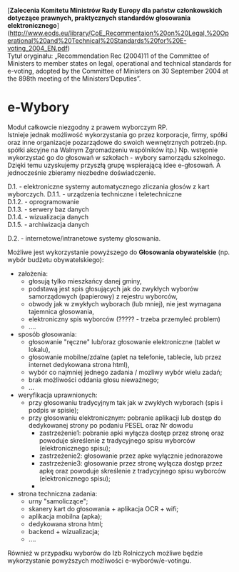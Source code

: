 [**Zalecenia Komitetu Ministrów Rady Europy dla państw członkowskich dotyczące prawnych, praktycznych standardów głosowania elektronicznego**] (http://www.eods.eu/library/CoE_Recommentaion%20on%20Legal,%20Operational%20and%20Technical%20Standards%20for%20E-voting_2004_EN.pdf)  
Tytuł oryginału: „Recommendation Rec (2004)11 of the Committee of Ministers to member states on legal, operational and technical standards for e-voting, adopted by the Committee of Ministers on 30 September 2004 at the 898th
meeting of the Ministers’Deputies”.

# e-Wybory

Moduł całkowcie niezgodny z prawem wyborczym  RP.  
Istnieje jednak możliwość wykorzystania go  przez korporacje, firmy, spółki oraz inne organizacje pozarządowe do swoich wewnętrznych potrzeb.(np. spółki akcyjne na Walnym Zgromadzeniu wspólników itp.)
Np. wstępnie wykorzystać go do głosowań w szkołach - wybory samorządu szkolnego. Dzięki temu uzyskujemy przyszłą grupę wspierającą idee e-głosowań. A jednocześnie zbieramy niezbedne doświadczenie.

D.1. - elektroniczne systemy automatycznego zliczania głosów z kart wyborczych.
    D.1.1. - urządzenia techniczne i teletechniczne  
    D.1.2. - oprogramowanie  
    D.1.3. - serwery baz danych  
    D.1.4. - wizualizacja danych  
    D.1.5. - archiwizacja danych  

D.2. - internetowe/intranetowe systemy głosowania.

Możliwe jest wykorzystanie powyższego do **Głosowania obywatelskie** (np. wybór budżetu obywatelskiego):   
* założenia:
    - głosują tylko mieszkańcy danej gminy,  
    - podstawą jest spis głosujących jak do zwykłych wyborów samorządowych (papierowy) z rejestru wyborców,  
    - obwody jak w zwykłych wyborach (lub mniej), nie jest wymagana tajemnica głosowania,
    - elektroniczny spis wyborców (????? - trzeba przemyleć problem)
    - ....  
* sposób głosowania:  
    - głosowanie "ręczne" lub/oraz głosowanie elektroniczne (tablet w lokalu), 
    - głosowanie mobilne/zdalne (aplet na telefonie, tablecie, lub przez internet dedykowana strona html),  
    - wybór co najmniej jednego zadania / mozliwy wybór wielu zadań;
    - brak możliwości oddania głosu nieważnego;
    - ...  
* weryfikacja uprawnionych:  
    - przy głosowaniu tradycyjnym tak jak w zwykłych wyborach (spis i podpis w spisie);  
    - przy głosowaniu elektronicznym: pobranie aplikacji lub dostęp do dedykowanej strony po podaniu PESEL oraz Nr dowodu  
        * zastrzeżenie1: pobranie apki wyłącza dostęp przez stronę oraz powoduje skreślenie z tradycyjnego spisu wyborców (elektronicznego spisu);  
        * zastrzeżenie2: głosowanie przez apke wyłącznie jednorazowe
        * zastrzeżenie3: głosowanie przez stronę wyłącza dostęp przez apkę oraz powoduje skreślenie z tradycyjnego spisu wyborców (elektronicznego spisu);
        * 
* strona techniczna zadania:  
    - urny "samoliczące";  
    - skanery kart do głosowania + aplikacja OCR + wifi;  
    - aplikacja mobilna (apka);  
    - dedykowana strona html;  
    - backend + wizualizacja;  
    - ....  

Również w przypadku wyborów do Izb Rolniczych możliwe będzie wykorzystanie powyższych możliwości e-wyborów/e-votingu.
